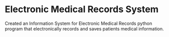 # Electronic Medical Records System
Created an Information System for Electronic Medical Records python program that electronically records and saves patients medical information.
